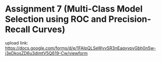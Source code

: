# Assignment 7 (Multi-Class Model Selection using ROC and Precision-Recall Curves)



upload link: https://docs.google.com/forms/d/e/1FAIpQLSeWvvSR3nEaqyvpvGbh0n5w-j3eDkosZD6u3dimtV5Q619-Cw/viewform
